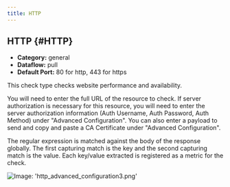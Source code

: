 ```yaml
---
title: HTTP
---
```


## HTTP {#HTTP}
 * **Category:** general
 * **Dataflow:** pull
 * **Default Port:** 80 for http, 443 for https

This check type checks website performance and availability.

You will need to enter the full URL of the resource to check. If server authorization is necessary for this resource, you will need to enter the server authorization information (Auth Username, Auth Password, Auth Method) under "Advanced Configuration". You can also enter a payload to send and copy and paste a CA Certificate under "Advanced Configuration".

The regular expression is matched against the body of the response globally. The first capturing match is the key and the second capturing match is the value. Each key/value extracted is registered as a metric for the check.

![Image: 'http_advanced_configuration3.png'](/images/circonus/http_advanced_configuration3.png)
